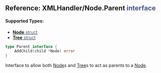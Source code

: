 ## Reference: XMLHandler/Node.**Parent** <span style="color:#445588">interface</span>

#### Supported Types:
- [**Node** <span style="color:#445588">struct</span>](/XMlHandler/docs/ref/Node/Node)
- [**Tree** <span style="color:#445588">struct</span>](/XMLHandler/docs/ref/Node/Tree)

```go
type Parent interface {
	AddChild(child *Node) error
}
```

Interface to allow both [<span style="font-weight:400">Node</span>](/XMLHandler/docs/ref/Node/Node)s and [<span style="font-weight:400">Tree</span>](/XMLHandler/docs/ref/Node/Tree)s to act as parents to a [<span style="font-weight:400">Node</span>](/XMLHandler/docs/ref/Node/Node).